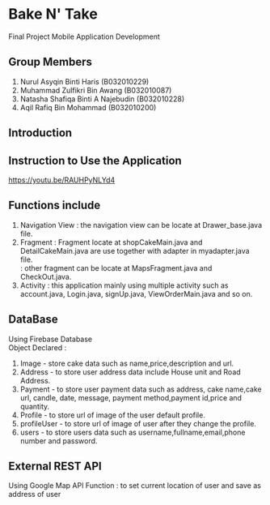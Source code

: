 # Bake N' Take
Final Project Mobile Application Development

Group Members
-
1. Nurul Asyqin Binti Haris (B032010229)
2. Muhammad Zulfikri Bin Awang (B032010087)
3. Natasha Shafiqa Binti A Najebudin (B032010228)
4. Aqil Rafiq Bin Mohammad (B032010200)

Introduction
-

Instruction to Use the Application
-
https://youtu.be/RAUHPyNLYd4

Functions include 
-
1. Navigation View : the navigation view can be locate at Drawer_base.java file.
2. Fragment : Fragment locate at shopCakeMain.java and  DetailCakeMain.java are use together with adapter in myadapter.java file.    
            : other fragment can be locate at MapsFragment.java and CheckOut.java.
4. Activity : this application mainly using multiple activity such as account.java, Login.java, signUp.java, ViewOrderMain.java and so on.



DataBase
- 
Using Firebase Database  
Object Declared :
1. Image - store cake data such as name,price,description and url.
2. Address - to store user address data include House unit and Road Address.
3. Payment - to store user payment data such as address, cake name,cake url, candle, date, message, payment method,payment id,price and quantity.
4. Profile - to store url of image of the user default profile.
5. profileUser - to store url of image of user after they change the profile.
6. users - to store users data such as username,fullname,email,phone number and password.


External REST API
- 
Using Google Map API
Function : to set current location of user and save as address of user

